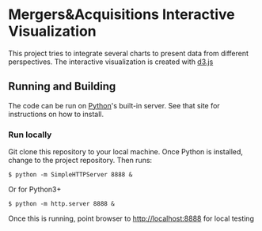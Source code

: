 # Mergers&Acquisitions Interactive Visualization

This project tries to integrate several charts to present data from different perspectives. The interactive visualization is created with [d3.js](http://d3js.org)

## Running and Building

The code can be run on [Python](https://www.python.org/)'s built-in server. See that site for instructions on how to install.

### Run locally

Git clone this repository to your local machine. 
Once Python is installed, change to the project repository. Then runs:

    $ python -m SimpleHTTPServer 8888 &
    
Or for Python3+

    $ python -m http.server 8888 &
    
Once this is running, point browser to <http://localhost:8888> for local testing
